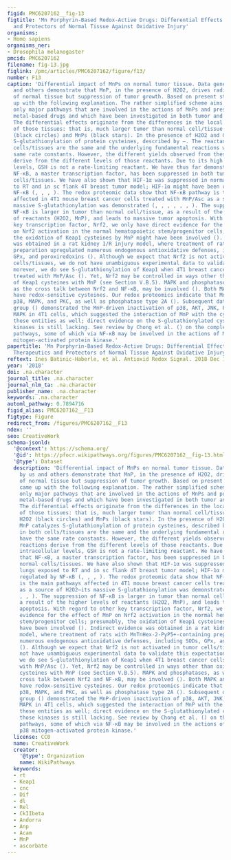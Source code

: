 ```yaml
---
figid: PMC6207162__fig-13
figtitle: 'Mn Porphyrin-Based Redox-Active Drugs: Differential Effects as Cancer Therapeutics
  and Protectors of Normal Tissue Against Oxidative Injury'
organisms:
- Homo sapiens
organisms_ner:
- Drosophila melanogaster
pmcid: PMC6207162
filename: fig-13.jpg
figlink: /pmc/articles/PMC6207162/figure/f13/
number: F13
caption: 'Differential impact of MnPs on normal tumor tissue. Data generated by us
  and others demonstrate that MnP, in the presence of H2O2, drives radioprotection
  of normal tissue but suppression of tumor growth. Based on present studies, we came
  up with the following explanation. The rather simplified scheme aims to identify
  only major pathways that are involved in the actions of MnPs and presumably other
  metal-based drugs and which have been investigated in both tumor and normal tissue.
  The differential effects originate from the differences in the local redox environments
  of those tissues: that is, much larger tumor than normal cell/tissue levels of H2O2
  (black circles) and MnPs (black stars). In the presence of H2O2 and GSH, MnP catalyzes
  S-glutathionylation of protein cysteines, described by –. The reactants in both
  cells/tissues are the same and the underlying fundamental reactions would have the
  same rate constants. However, the different yields observed from these reactions
  derive from the different levels of those reactants. Due to its high intracellular
  levels, GSH is not a rate-limiting reactant. We have thus far demonstrated that
  NF-κB, a master transcription factor, has been suppressed in both tumor and normal
  cells/tissues. We have also shown that HIF-1α was suppressed in normal lungs exposed
  to RT and in sc flank 4T breast tumor model; HIF-1α might have been regulated by
  NF-κB (, , , ). The redox proteomic data show that NF-κB pathway is the main pathways
  affected in 4T1 mouse breast cancer cells treated with MnP/Asc as a source of H2O2—its
  massive S-glutathionylation was demonstrated (, , , , , , ). The suppression of
  NF-κB is larger in tumor than normal cell/tissue, as a result of the higher levels
  of reactants (H2O2, MnP), and leads to massive tumor apoptosis. With regard to other
  key transcription factor, Nrf2, we only have direct evidence for the effect of MnP
  on Nrf2 activation in the normal hematopoietic stem/progenitor cells; presumably,
  the oxidation of Keap1 cysteines by MnP might have been involved (). Indirect evidence
  was obtained in a rat kidney I/R injury model, where treatment of rats with MnTnHex-2-PyP5+-containing
  preparation upregulated numerous endogenous antioxidative defenses, including SODs,
  GPx, and peroxiredoxins (). Although we expect that Nrf2 is not activated in tumor
  cells/tissues, we do not have unambiguous experimental data to validate this expectation;
  morever, we do see S-glutathionylation of Keap1 when 4T1 breast cancer cells were
  treated with MnP/Asc (). Yet, Nrf2 may be controlled in ways other than oxidation
  of Keap1 cysteines with MnP (see Section V.B.5). MAPK and phosphatases, as well
  as the cross talk between Nrf2 and NF-κB, may be involved (). Both MAPK and phosphatases
  have redox-sensitive cysteines. Our redox proteomics indicate that MnP S-glutathionylates
  p38, MAPK, and PKC, as well as phosphatase type 2A (). Subsequent data from Park''s
  group () demonstrated the MnP-driven inactivation of p38, AKT, JNK, PKC, and ERK
  MAPK in 4T1 cells, which suggested the interaction of MnP with the cysteines of
  these entities as well; direct evidence on the S-glutathionylated cysteines of those
  kinases is still lacking. See review by Chong et al. () on the complex redox-sensitive
  pathways, some of which via NF-κB may be involved in the actions of MnPs. p38, p38
  mitogen-activated protein kinase.'
papertitle: 'Mn Porphyrin-Based Redox-Active Drugs: Differential Effects as Cancer
  Therapeutics and Protectors of Normal Tissue Against Oxidative Injury.'
reftext: Ines Batinic-Haberle, et al. Antioxid Redox Signal. 2018 Dec 1;29(16):1691-1724.
year: '2018'
doi: .na.character
journal_title: .na.character
journal_nlm_ta: .na.character
publisher_name: .na.character
keywords: .na.character
automl_pathway: 0.7894716
figid_alias: PMC6207162__F13
figtype: Figure
redirect_from: /figures/PMC6207162__F13
ndex: ''
seo: CreativeWork
schema-jsonld:
  '@context': https://schema.org/
  '@id': https://pfocr.wikipathways.org/figures/PMC6207162__fig-13.html
  '@type': Dataset
  description: 'Differential impact of MnPs on normal tumor tissue. Data generated
    by us and others demonstrate that MnP, in the presence of H2O2, drives radioprotection
    of normal tissue but suppression of tumor growth. Based on present studies, we
    came up with the following explanation. The rather simplified scheme aims to identify
    only major pathways that are involved in the actions of MnPs and presumably other
    metal-based drugs and which have been investigated in both tumor and normal tissue.
    The differential effects originate from the differences in the local redox environments
    of those tissues: that is, much larger tumor than normal cell/tissue levels of
    H2O2 (black circles) and MnPs (black stars). In the presence of H2O2 and GSH,
    MnP catalyzes S-glutathionylation of protein cysteines, described by –. The reactants
    in both cells/tissues are the same and the underlying fundamental reactions would
    have the same rate constants. However, the different yields observed from these
    reactions derive from the different levels of those reactants. Due to its high
    intracellular levels, GSH is not a rate-limiting reactant. We have thus far demonstrated
    that NF-κB, a master transcription factor, has been suppressed in both tumor and
    normal cells/tissues. We have also shown that HIF-1α was suppressed in normal
    lungs exposed to RT and in sc flank 4T breast tumor model; HIF-1α might have been
    regulated by NF-κB (, , , ). The redox proteomic data show that NF-κB pathway
    is the main pathways affected in 4T1 mouse breast cancer cells treated with MnP/Asc
    as a source of H2O2—its massive S-glutathionylation was demonstrated (, , , ,
    , , ). The suppression of NF-κB is larger in tumor than normal cell/tissue, as
    a result of the higher levels of reactants (H2O2, MnP), and leads to massive tumor
    apoptosis. With regard to other key transcription factor, Nrf2, we only have direct
    evidence for the effect of MnP on Nrf2 activation in the normal hematopoietic
    stem/progenitor cells; presumably, the oxidation of Keap1 cysteines by MnP might
    have been involved (). Indirect evidence was obtained in a rat kidney I/R injury
    model, where treatment of rats with MnTnHex-2-PyP5+-containing preparation upregulated
    numerous endogenous antioxidative defenses, including SODs, GPx, and peroxiredoxins
    (). Although we expect that Nrf2 is not activated in tumor cells/tissues, we do
    not have unambiguous experimental data to validate this expectation; morever,
    we do see S-glutathionylation of Keap1 when 4T1 breast cancer cells were treated
    with MnP/Asc (). Yet, Nrf2 may be controlled in ways other than oxidation of Keap1
    cysteines with MnP (see Section V.B.5). MAPK and phosphatases, as well as the
    cross talk between Nrf2 and NF-κB, may be involved (). Both MAPK and phosphatases
    have redox-sensitive cysteines. Our redox proteomics indicate that MnP S-glutathionylates
    p38, MAPK, and PKC, as well as phosphatase type 2A (). Subsequent data from Park''s
    group () demonstrated the MnP-driven inactivation of p38, AKT, JNK, PKC, and ERK
    MAPK in 4T1 cells, which suggested the interaction of MnP with the cysteines of
    these entities as well; direct evidence on the S-glutathionylated cysteines of
    those kinases is still lacking. See review by Chong et al. () on the complex redox-sensitive
    pathways, some of which via NF-κB may be involved in the actions of MnPs. p38,
    p38 mitogen-activated protein kinase.'
  license: CC0
  name: CreativeWork
  creator:
    '@type': Organization
    name: WikiPathways
  keywords:
  - rt
  - Keap1
  - cnc
  - Dif
  - dl
  - Rel
  - CkIIbeta
  - Andorra
  - Anp
  - Acam
  - MnP
  - ascorbate
---
```

